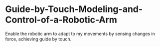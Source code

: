 # Guide-by-Touch-Modeling-and-Control-of-a-Robotic-Arm
Enable the robotic arm to adapt to my movements by sensing changes in force, achieving guide by touch. 
